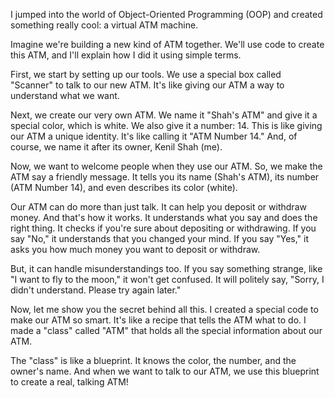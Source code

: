 I jumped into the world of Object-Oriented Programming (OOP) and created something really cool: a virtual ATM machine.

Imagine we're building a new kind of ATM together. We'll use code to create this ATM, and I'll explain how I did it using simple terms.

First, we start by setting up our tools. We use a special box called "Scanner" to talk to our new ATM. It's like giving our ATM a way to understand what we want.

Next, we create our very own ATM. We name it "Shah's ATM" and give it a special color, which is white. We also give it a number: 14. This is like giving our ATM a unique identity. It's like calling it "ATM Number 14." And, of course, we name it after its owner, Kenil Shah (me).

Now, we want to welcome people when they use our ATM. So, we make the ATM say a friendly message. It tells you its name (Shah's ATM), its number (ATM Number 14), and even describes its color (white).

Our ATM can do more than just talk. It can help you deposit or withdraw money. And that's how it works. It understands what you say and does the right thing. It checks if you're sure about depositing or withdrawing. If you say "No," it understands that you changed your mind. If you say "Yes," it asks you how much money you want to deposit or withdraw.

But, it can handle misunderstandings too. If you say something strange, like "I want to fly to the moon," it won't get confused. It will politely say, "Sorry, I didn't understand. Please try again later."

Now, let me show you the secret behind all this. I created a special code to make our ATM so smart. It's like a recipe that tells the ATM what to do. I made a "class" called "ATM" that holds all the special information about our ATM.

The "class" is like a blueprint. It knows the color, the number, and the owner's name. And when we want to talk to our ATM, we use this blueprint to create a real, talking ATM!
